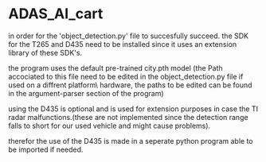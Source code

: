 # ADAS_AI_cart
in order for the 'object_detection.py' file to succesfully succeed. the SDK for the T265 and D435 need to be installed since it uses an extension library of these SDK's.

the program uses the default pre-trained city.pth model (the Path accociated to this file need to be edited in the object_detection.py file if used on a diffrent platform\ hardware, the paths to be edited can be found in the argument-parser section of the program)

using the D435 is optional and is used for extension purposes in case the TI radar malfunctions.(these are not implemented since the detection range falls to short for our used vehicle and might cause problems).

therefor the use of the D435 is made in a seperate python program able to be imported if needed.

